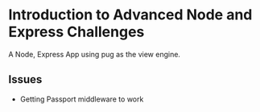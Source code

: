 # Introduction to Advanced Node and Express Challenges

A Node, Express App using pug as the view engine.

## Issues
  - Getting Passport middleware to work
  
  
